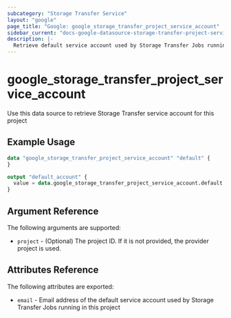 ```yaml
---
subcategory: "Storage Transfer Service"
layout: "google"
page_title: "Google: google_storage_transfer_project_service_account"
sidebar_current: "docs-google-datasource-storage-transfer-project-service-account"
description: |-
  Retrieve default service account used by Storage Transfer Jobs running in this project
---
```


# google\_storage\_transfer\_project\_service\_account

Use this data source to retrieve Storage Transfer service account for this project

## Example Usage

```terraform
data "google_storage_transfer_project_service_account" "default" {
}

output "default_account" {
  value = data.google_storage_transfer_project_service_account.default.email
}
```

## Argument Reference

The following arguments are supported:

* `project` - (Optional) The project ID. If it is not provided, the provider project is used.


## Attributes Reference

The following attributes are exported:

* `email` - Email address of the default service account used by Storage Transfer Jobs running in this project
